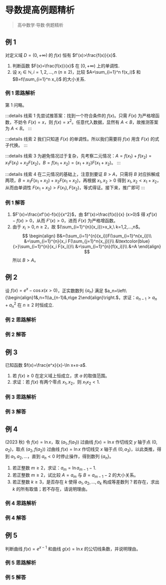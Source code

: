 # 导数提高例题精析

> 高中数学·导数·例题精析

## 例 1

对定义域 $D=\left(0,+\infty\right)$ 的 $f(x)$ 恒有 $f'(x)>\frac{f(x)}{x}$.

1.  判断函数 $F(x)=\frac{f(x)}{x}$ 在 $\left[0,+\infty\right)$ 上的单调性.
2. 设 $x_i\in\mathbb{N}, i=1,2,...,n\ (n\ge 2)$，比较 $A=\sum_{i=1}^n f(x_i)$ 和 $B=f(\sum_{i=1}^n x_i)$ 的大小关系.

### 例 1 思路解析

第 1 问略。


:::details 线索 1
先尝试推答案：找到一个符合条件的 $f(x)$。只需 $F(x)$ 为严格增函数，不妨令 $F(x)=x$，则 $f(x)=x^2$。任意代入数据，显然有 $A<B$，故推测答案为 $A<B$。
:::

:::details 线索 2
我们只知道 $F(x)$ 的单调性。所以我们需要将 $f(x)$ 用含 $F(x)$ 的式子代换。
:::

:::details 线索 3
为避免情况过于复杂，先考察二元情况：$A=f(x_1)+f(x_2)=x_1F(x_1)+x_2F(x_2)$，$B=f(x_1+x_2)=(x_1+x_2)F(x_1+x_2)$。
:::

:::details 线索 4
在二元情况的基础上，注意到要证 $B>A$，只需将 $B$ 对应拆解成两项，$B=x_1F(x_1+x_2)+x_2F(x_1+x_2)$，再根据 $x_1,x_2>0$ 得到 $x_1,x_2<x_1+x_2$，从而由单调性 $F(x_1+x_2)>F(x_1),F(x_2)$，等式得证。接下来，推广即可
:::

### 例 1 解答

1. $F'(x)=\frac{xf'(x)-f(x)}{x^2}$，由 $f'(x)>\frac{f(x)}{x} (x>0)$ 得 $xf'(x)-f(x)>0$，从而 $F'(x)>0$，进而 $F(x)$ 为严格增函数。
2. 由于 $x_i>0,n\ge 2$，故 $(\sum_{i=1}^{n}{x_i})>x_k,\ k=1,2,...,n$。
   $$
   \begin{align}
   B&=(\sum_{i=1}^{n}{x_i})F(\sum_{i=1}^n{x_i})\\
   &=\sum_{i=1}^{n}{x_i F(\sum_{j=1}^n{x_j})}\\
   &\textcolor{blue}{>}\sum_{i=1}^{n}{x_i F(x_i)}\\
   &=\sum_{i=1}^{n}{f(x_i)}\\
   &=A
   \end{align}
   $$
   所以 $B>A$。

## 例 2

设 $f(x)=e^x-\cos x \left(x>0\right)$，正实数数列 $\{a_n\}$ 满足 $a_n=\left\{\begin{align}1&,n=1\\a_{n-1}&,n\ge 2\end{align}\right.$，求证：$a_{n-1}>a_n+a_n^2$ 在 $n\ge 2$ 时恒成立.

### 例 2 思路解析

### 例 2 解答

## 例 3

已知函数 $f(x)=\frac{e^x}{x}-\ln x+x-a$.

1. 若 $f(x)\ge 0$ 在定义域上恒成立，求 $a$ 的取值范围。
2. 求证：若 $f(x)$ 有两个零点 $x_1,x_2$，则 $x_1x_2<1$.

### 例 3 思路解析

### 例 3 解答

## 例 4

(2023 秋) 令 $f(x)=\ln x$，取 $\left(a_1,f(a_1)\right)$ 过曲线 $f(x)=\ln x$ 作切线交 $y$ 轴于点 $(0,a_2)$，取点 $\left(a_2,f(a_2)\right)$ 过曲线 $f(x)=\ln x$ 作切线交 $x$ 轴于点 $(0,a_3)$，以此类推，得到 $a_1,a_2,...$，直到 $a_n<0$ 时停止操作，得到数列 $\{a_n\}$。

1. 若正整数 $m\ge 2$，求证：$a_m=\ln a_{m-1}-1$.
2. 若正整数 $m\ge 2$，试比较 $A=a_m$ 与 $B=a_{m-1}-2$ 的大小关系。
3. 若正整数 $k\ge 3$，是否存在 $k$ 使得 $a_1,a_2,...,a_k$ 构成等差数列？若存在，求出 $k$ 的所有取值；若不存在，请说明理由。

### 例 4 思路解析

### 例 4 解答

## 例 5

判断曲线 $f(x)=e^{x-1}$ 和曲线 $g(x)=\ln x$ 的公切线条数，并说明理由。

### 例 5 思路解析

### 例 5 解答
